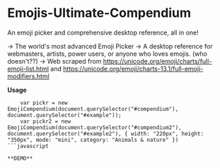# Emojis-Ultimate-Compendium
An emoji picker and comprehensive desktop reference, all in one!

-> The world's most advanced Emoji Picker
-> A desktop reference for webmasters, artists, power users, or anyone who loves emojis. (who doesn't??) 
-> Web scraped from https://unicode.org/emoji/charts/full-emoji-list.html and https://unicode.org/emoji/charts-13.1/full-emoji-modifiers.html

**Usage**
```
    var pickr = new EmojiCompendium(document.querySelector("#compendium"), document.querySelector("#example"));
    var pickr2 = new EmojiCompendium(document.querySelector("#compendium2"), document.querySelector("#example2"), { width: "220px", height: "350px", mode: "mini", category: "Animals & nature" })
```javascript

**DEMO**
